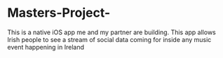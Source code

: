 # Masters-Project-
This is a native iOS app me and my partner are building. This app allows Irish people to see a stream of social data coming for inside any music event happening in Ireland 
